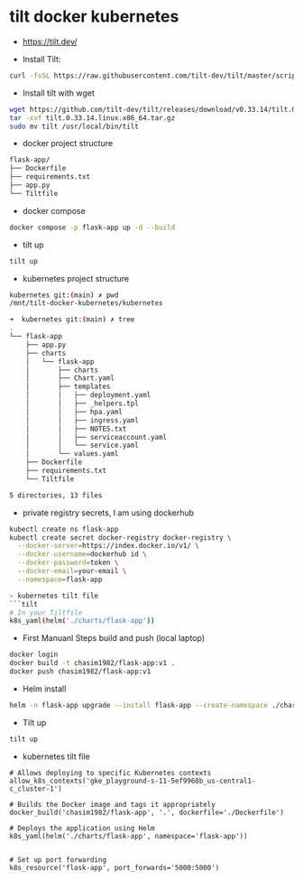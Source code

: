 # tilt docker kubernetes

- https://tilt.dev/

- Install Tilt:
```bash
curl -fsSL https://raw.githubusercontent.com/tilt-dev/tilt/master/scripts/install.sh | bash 
```

- Install tilt with wget
```bash
wget https://github.com/tilt-dev/tilt/releases/download/v0.33.14/tilt.0.33.14.linux.x86_64.tar.gz
tar -xvf tilt.0.33.14.linux.x86_64.tar.gz
sudo mv tilt /usr/local/bin/tilt
```

- docker project structure
```bash
flask-app/
├── Dockerfile
├── requirements.txt
├── app.py
└── Tiltfile
```

- docker compose
```bash
docker compose -p flask-app up -d --build
```

- tilt up
```bash
tilt up
```

- kubernetes project structure
```bash
kubernetes git:(main) ✗ pwd
/mnt/tilt-docker-kubernetes/kubernetes

➜  kubernetes git:(main) ✗ tree
.
└── flask-app
    ├── app.py
    ├── charts
    │   └── flask-app
    │       ├── charts
    │       ├── Chart.yaml
    │       ├── templates
    │       │   ├── deployment.yaml
    │       │   ├── _helpers.tpl
    │       │   ├── hpa.yaml
    │       │   ├── ingress.yaml
    │       │   ├── NOTES.txt
    │       │   ├── serviceaccount.yaml
    │       │   └── service.yaml
    │       └── values.yaml
    ├── Dockerfile
    ├── requirements.txt
    └── Tiltfile

5 directories, 13 files
```

- private registry secrets, I am using dockerhub
```bash
kubectl create ns flask-app
kubectl create secret docker-registry docker-registry \
  --docker-server=https://index.docker.io/v1/ \
  --docker-username=dockerhub id \
  --docker-password=token \
  --docker-email=your-email \
  --namespace=flask-app
```

```bash 
- kubernetes tilt file
```tilt
# In your Tiltfile
k8s_yaml(helm('./charts/flask-app'))
```

- First Manuanl Steps build and push (local laptop)
```bash
docker login
docker build -t chasim1982/flask-app:v1 .
docker push chasim1982/flask-app:v1
```
- Helm install
```bash
helm -n flask-app upgrade --install flask-app --create-namespace ./charts/flask-app -f ./charts/flask-app/values.yaml --wait
```

- Tilt up
```bash
tilt up
```

- kubernetes tilt file
```tilt
# Allows deploying to specific Kubernetes contexts
allow_k8s_contexts('gke_playground-s-11-5ef9968b_us-central1-c_cluster-1')

# Builds the Docker image and tags it appropriately
docker_build('chasim1982/flask-app', '.', dockerfile='./Dockerfile')

# Deploys the application using Helm
k8s_yaml(helm('./charts/flask-app', namespace='flask-app'))


# Set up port forwarding
k8s_resource('flask-app', port_forwards='5000:5000')
```